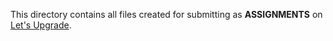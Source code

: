 This directory contains all files created for submitting as **ASSIGNMENTS** on [Let's Upgrade](https://letsupgrade.in/).
